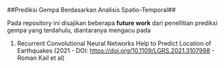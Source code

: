 ##Prediksi Gempa Berdasarkan Analisis Spatio-Temporal##

Pada repository ini disajikan beberapa **future work** dari penellitian prediksi gempa yang terdahulu, diantaranya mengacu pada
1. Recurrent Convolutional Neural Networks Help to Predict Location of Earthquakes (2021 - DOI: https://doi.org/10.1109/LGRS.2021.3107998 - Roman Kail et al)